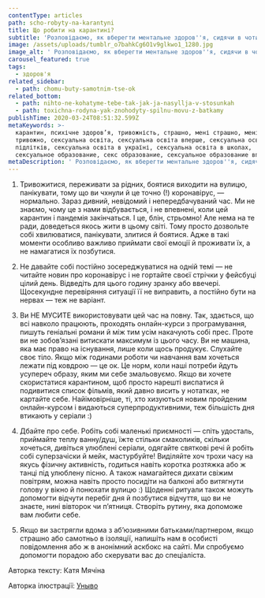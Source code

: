 ```yaml
---
contentType: articles
path: scho-robyty-na-karantyni
title: Що робити на карантині?
subtitle: 'Розповідаємо, як вберегти ментальне здоров''я, сидячи в чотирьох стінах.'
image: /assets/uploads/tumblr_o7bahkCg6O1v9glkwo1_1280.jpg
image_alt: ' Розповідаємо, як вберегти ментальне здоров''я, сидячи в чотирьох стінах.'
carousel_featured: true
tags:
  - здоров'я
related_sidebar:
  - path: chomu-buty-samotnim-tse-ok
related_bottom:
  - path: nihto-ne-kohatyme-tebe-tak-jak-ja-nasyllja-v-stosunkah
  - path: toxichna-rodyna-yak-znohodyty-spilnu-movu-z-batkamy
publishTime: 2020-03-24T08:51:32.599Z
metaKeywords: >-
  карантин, психічне здоров’я, тривожність, страшно, мені страшно, мені
  тривожно, сексуальна освіта, сексуальна освіта вперше, сексуальна освіта для
  підлітків, сексуальна освіта в україні, сексуальна освіта в школах,
  сексуальное образование, секс образование, сексуальное образование вперше
metaDescription: ' Розповідаємо, як вберегти ментальне здоров''я, сидячи в чотирьох стінах.'
---
```

1. Тривожитися, переживати за рідних, боятися виходити на вулицю, панікувати, тому що ви чхнули й це точно (!) коронавірус, — нормально. Зараз дивний, невідомий і непередбачуваний час. Ми не знаємо, чому це з нами відбувається, і не впевнені, коли цей карантин і пандемія закінчаться. І це, блін, стрьомно! Але нема на те ради, доведеться якось жити в цьому світі. Тому просто дозвольте собі хвилюватися, панікувати, злитися й боятися. Адже в такі моменти особливо важливо приймати свої емоції й проживати їх, а не намагатися їх позбутися.

2. Не давайте собі постійно зосереджуватися на одній темі — не читайте новин про коронавірус і не гортайте своєї стрічки у фейсбуці цілий день. Відведіть для цього годину зранку або ввечері. Щосекундне перевіряння ситуації її не виправить, а постійно бути на нервах — теж не варіант.

3. Ви НЕ МУСИТЕ використовувати цей час на повну. Так, здається, що всі навколо працюють, проходять онлайн-курси з програмування, пишуть геніальні романи й між тим усім накачують собі прес. Проте ви не зобов’язані витискати максимум із цього часу. Ви не машина, яка має право на існування, лише коли щось продукує. Слухайте своє тіло. Якщо між годинами роботи чи навчання вам хочеться лежати під ковдрою  —  це ок. Це норм, коли наші потреби йдуть усупереч образу, яким ми себе змальовуємо. Якщо ви хочете скористатися карантином, щоб просто нарешті виспатися й подивитися список фільмів, який давно висить у нотатках, не картайте себе. Найімовірніше, ті, хто хизуються новим пройденим онлайн-курсом і видаються суперпродуктивними, теж більшість дня втикають у серіали :) 

4. Дбайте про себе. Робіть собі маленькі приємності — спіть удосталь, приймайте теплу ванну/душ, їжте стільки смаколиків, скільки хочеться, дивіться улюблені серіали, одягайте святкові речі й робіть собі суперзачіски й мейк, мастурбуйте! Виділяйте хоч трохи часу на якусь фізичну активність, годиться навіть коротка розтяжка або ж танці під улюблену пісню. А також намагайтеся дихати свіжим повітрям, можна навіть просто посидіти на балконі або витягнути голову у вікно й понюхати вулицю :) Щоденні ритуали також можуть допомогти відчути перебіг дня й позбутися відчуття, що ви не знаєте, нині вівторок чи п’ятниця. Створіть рутину, яка допоможе вам любити себе. 

5. Якщо ви застрягли вдома з аб’юзивними батьками/партнером, якщо страшно або самотньо в ізоляції, напишіть нам в особисті повідомлення або ж в анонімний аскбокс на сайті. Ми спробуємо допомогти порадою або скерувати вас до спеціаліста.

Авторка тексту: Катя Мячіна

Авторка ілюстрації: [Уныво](https://www.instagram.com/unyvo_/)
